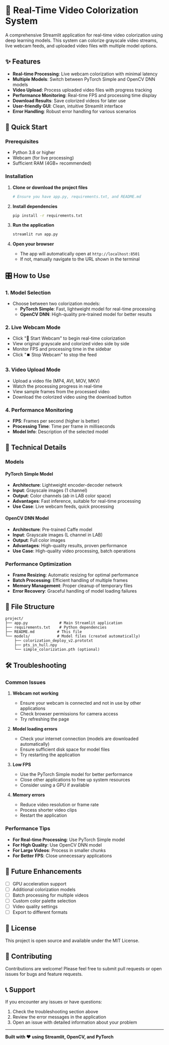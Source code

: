 # 🎨 Real-Time Video Colorization System

A comprehensive Streamlit application for real-time video colorization using deep learning models. This system can colorize grayscale video streams, live webcam feeds, and uploaded video files with multiple model options.

## ✨ Features

- **Real-time Processing**: Live webcam colorization with minimal latency
- **Multiple Models**: Switch between PyTorch Simple and OpenCV DNN models
- **Video Upload**: Process uploaded video files with progress tracking
- **Performance Monitoring**: Real-time FPS and processing time display
- **Download Results**: Save colorized videos for later use
- **User-friendly GUI**: Clean, intuitive Streamlit interface
- **Error Handling**: Robust error handling for various scenarios

## 🚀 Quick Start

### Prerequisites

- Python 3.8 or higher
- Webcam (for live processing)
- Sufficient RAM (4GB+ recommended)

### Installation

1. **Clone or download the project files**
   ```bash
   # Ensure you have app.py, requirements.txt, and README.md
   ```

2. **Install dependencies**
   ```bash
   pip install -r requirements.txt
   ```

3. **Run the application**
   ```bash
   streamlit run app.py
   ```

4. **Open your browser**
   - The app will automatically open at `http://localhost:8501`
   - If not, manually navigate to the URL shown in the terminal

## 🎛️ How to Use

### 1. Model Selection
- Choose between two colorization models:
  - **PyTorch Simple**: Fast, lightweight model for real-time processing
  - **OpenCV DNN**: High-quality pre-trained model for better results

### 2. Live Webcam Mode
- Click "🎥 Start Webcam" to begin real-time colorization
- View original grayscale and colorized video side by side
- Monitor FPS and processing time in the sidebar
- Click "⏹️ Stop Webcam" to stop the feed

### 3. Video Upload Mode
- Upload a video file (MP4, AVI, MOV, MKV)
- Watch the processing progress in real-time
- View sample frames from the processed video
- Download the colorized video using the download button

### 4. Performance Monitoring
- **FPS**: Frames per second (higher is better)
- **Processing Time**: Time per frame in milliseconds
- **Model Info**: Description of the selected model

## 🔧 Technical Details

### Models

#### PyTorch Simple Model
- **Architecture**: Lightweight encoder-decoder network
- **Input**: Grayscale images (1 channel)
- **Output**: Color channels (a*b* in LAB color space)
- **Advantages**: Fast inference, suitable for real-time processing
- **Use Case**: Live webcam feeds, quick processing

#### OpenCV DNN Model
- **Architecture**: Pre-trained Caffe model
- **Input**: Grayscale images (L channel in LAB)
- **Output**: Full color images
- **Advantages**: High-quality results, proven performance
- **Use Case**: High-quality video processing, batch operations

### Performance Optimization

- **Frame Resizing**: Automatic resizing for optimal performance
- **Batch Processing**: Efficient handling of multiple frames
- **Memory Management**: Proper cleanup of temporary files
- **Error Recovery**: Graceful handling of model loading failures

## 📁 File Structure

```
project/
├── app.py              # Main Streamlit application
├── requirements.txt    # Python dependencies
├── README.md          # This file
└── models/            # Model files (created automatically)
    ├── colorization_deploy_v2.prototxt
    ├── pts_in_hull.npy
    └── simple_colorization.pth (optional)
```

## 🛠️ Troubleshooting

### Common Issues

1. **Webcam not working**
   - Ensure your webcam is connected and not in use by other applications
   - Check browser permissions for camera access
   - Try refreshing the page

2. **Model loading errors**
   - Check your internet connection (models are downloaded automatically)
   - Ensure sufficient disk space for model files
   - Try restarting the application

3. **Low FPS**
   - Use the PyTorch Simple model for better performance
   - Close other applications to free up system resources
   - Consider using a GPU if available

4. **Memory errors**
   - Reduce video resolution or frame rate
   - Process shorter video clips
   - Restart the application

### Performance Tips

- **For Real-time Processing**: Use PyTorch Simple model
- **For High Quality**: Use OpenCV DNN model
- **For Large Videos**: Process in smaller chunks
- **For Better FPS**: Close unnecessary applications

## 🔮 Future Enhancements

- [ ] GPU acceleration support
- [ ] Additional colorization models
- [ ] Batch processing for multiple videos
- [ ] Custom color palette selection
- [ ] Video quality settings
- [ ] Export to different formats

## 📄 License

This project is open source and available under the MIT License.

## 🤝 Contributing

Contributions are welcome! Please feel free to submit pull requests or open issues for bugs and feature requests.

## 📞 Support

If you encounter any issues or have questions:
1. Check the troubleshooting section above
2. Review the error messages in the application
3. Open an issue with detailed information about your problem

---

**Built with ❤️ using Streamlit, OpenCV, and PyTorch**

